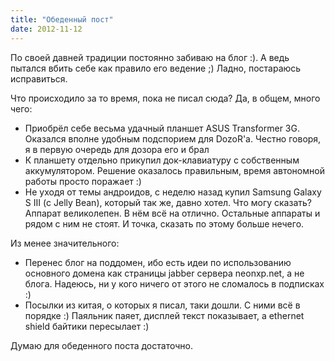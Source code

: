 ```yaml
---
title: "Обеденный пост"
date: 2012-11-12
---
```


По своей давней традиции постоянно забиваю на блог :). А ведь пытался вбить себе как правило его ведение ;) Ладно, постараюсь исправиться.

Что происходило за то время, пока не писал сюда? Да, в общем, много чего:

* Приобрёл себе весьма удачный планшет ASUS Transformer 3G. Оказался вполне удобным подспорием для DozoR'а. Честно говоря, я в первую очередь для дозора его и брал
* К планшету отдельно прикупил док-клавиатуру с собственным аккумулятором. Решение оказалось правильным, время автономной работы просто поражает :)
* Не уходя от темы андроидов, с неделю назад купил Samsung Galaxy S III (с Jelly Bean), который так же, давно хотел. Что могу сказать? Аппарат великолепен. В нём всё на отлично. Остальные аппараты и рядом с ним не стоят. И точка, сказать по этому больше нечего.

Из менее значительного:

* Перенес блог на поддомен, ибо есть идеи по использованию основного домена как страницы jabber сервера neonxp.net, а не блога. Надеюсь, ни у кого ничего от этого не сломалось в подписках :)
* Посылки из китая, о которых я писал, таки дошли. С ними всё в порядке :) Паяльник паяет, дисплей текст показывает, а ethernet shield байтики пересылает :)

Думаю для обеденного поста достаточно.
